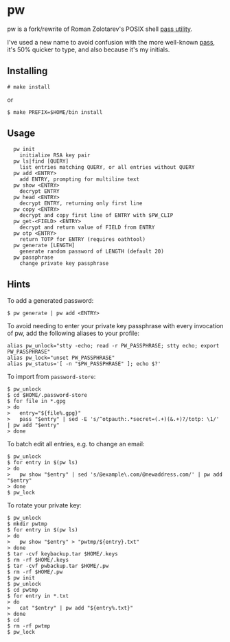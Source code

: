 pw
==

pw is a fork/rewrite of Roman Zolotarev's POSIX shell [pass utility][1].

I've used a new name to avoid confusion with the more well-known
[pass][2], it's 50% quicker to type, and also because it's my initials.

Installing
----------

	# make install

or

	$ make PREFIX=$HOME/bin install

Usage
-----

	  pw init
		initialize RSA key pair
	  pw ls|find [QUERY]
		list entries matching QUERY, or all entries without QUERY
	  pw add <ENTRY>
		add ENTRY, prompting for multiline text
	  pw show <ENTRY>
		decrypt ENTRY
	  pw head <ENTRY>
		decrypt ENTRY, returning only first line
	  pw copy <ENTRY>
		decrypt and copy first line of ENTRY with $PW_CLIP
	  pw get-<FIELD> <ENTRY>
		decrypt and return value of FIELD from ENTRY
	  pw otp <ENTRY>
		return TOTP for ENTRY (requires oathtool)
	  pw generate [LENGTH]
		generate random password of LENGTH (default 20)
	  pw passphrase
		change private key passphrase

Hints
-----

To add a generated password:

	$ pw generate | pw add <ENTRY>

To avoid needing to enter your private key passphrase with every
invocation of pw, add the following aliases to your profile:

	alias pw_unlock="stty -echo; read -r PW_PASSPHRASE; stty echo; export PW_PASSPHRASE"
	alias pw_lock="unset PW_PASSPHRASE"
	alias pw_status='[ -n "$PW_PASSPHRASE" ]; echo $?'

To import from `password-store`:

	$ pw_unlock
	$ cd $HOME/.password-store
	$ for file in *.gpg
	> do
	>	entry="${file%.gpg}"
	>	pass "$entry" | sed -E 's/^otpauth:.*secret=(.+)(&.+)?/totp: \1/' | pw add "$entry"
	> done

To batch edit all entries, e.g. to change an email:

	$ pw_unlock
	$ for entry in $(pw ls)
	> do
	>	pw show "$entry" | sed 's/@example\.com/@newaddress.com/' | pw add "$entry"
	> done
	$ pw_lock

To rotate your private key:

	$ pw_unlock
	$ mkdir pwtmp
	$ for entry in $(pw ls)
	> do
	>	pw show "$entry" > "pwtmp/${entry}.txt"
	> done
	$ tar -cvf keybackup.tar $HOME/.keys
	$ rm -rf $HOME/.keys
	$ tar -cvf pwbackup.tar $HOME/.pw
	$ rm -rf $HOME/.pw
	$ pw init
	$ pw_unlock
	$ cd pwtmp
	$ for entry in *.txt
	> do
	>	cat "$entry" | pw add "${entry%.txt}"
	> done
	$ cd
	$ rm -rf pwtmp
	$ pw_lock

[1]: https://www.romanzolotarev.com/pass.html
[2]: https://www.passwordstore.org
